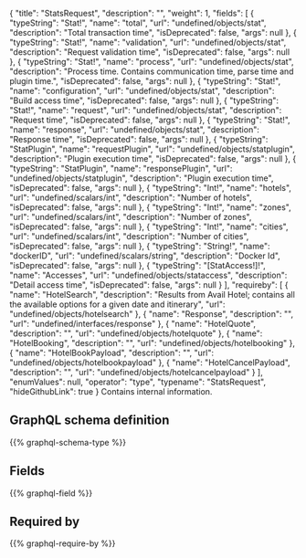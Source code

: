 {
  "title": "StatsRequest",
  "description": "",
  "weight": 1,
  "fields": [
    {
      "typeString": "Stat!",
      "name": "total",
      "url": "undefined/objects/stat",
      "description": "Total transaction time",
      "isDeprecated": false,
      "args": null
    },
    {
      "typeString": "Stat!",
      "name": "validation",
      "url": "undefined/objects/stat",
      "description": "Request validation time",
      "isDeprecated": false,
      "args": null
    },
    {
      "typeString": "Stat!",
      "name": "process",
      "url": "undefined/objects/stat",
      "description": "Process time. Contains communication time, parse time and plugin time.",
      "isDeprecated": false,
      "args": null
    },
    {
      "typeString": "Stat!",
      "name": "configuration",
      "url": "undefined/objects/stat",
      "description": "Build access time",
      "isDeprecated": false,
      "args": null
    },
    {
      "typeString": "Stat!",
      "name": "request",
      "url": "undefined/objects/stat",
      "description": "Request time",
      "isDeprecated": false,
      "args": null
    },
    {
      "typeString": "Stat!",
      "name": "response",
      "url": "undefined/objects/stat",
      "description": "Response time",
      "isDeprecated": false,
      "args": null
    },
    {
      "typeString": "StatPlugin",
      "name": "requestPlugin",
      "url": "undefined/objects/statplugin",
      "description": "Plugin execution time",
      "isDeprecated": false,
      "args": null
    },
    {
      "typeString": "StatPlugin",
      "name": "responsePlugin",
      "url": "undefined/objects/statplugin",
      "description": "Plugin execution time",
      "isDeprecated": false,
      "args": null
    },
    {
      "typeString": "Int!",
      "name": "hotels",
      "url": "undefined/scalars/int",
      "description": "Number of hotels",
      "isDeprecated": false,
      "args": null
    },
    {
      "typeString": "Int!",
      "name": "zones",
      "url": "undefined/scalars/int",
      "description": "Number of zones",
      "isDeprecated": false,
      "args": null
    },
    {
      "typeString": "Int!",
      "name": "cities",
      "url": "undefined/scalars/int",
      "description": "Number of cities",
      "isDeprecated": false,
      "args": null
    },
    {
      "typeString": "String!",
      "name": "dockerID",
      "url": "undefined/scalars/string",
      "description": "Docker Id",
      "isDeprecated": false,
      "args": null
    },
    {
      "typeString": "[StatAccess!]!",
      "name": "Accesses",
      "url": "undefined/objects/stataccess",
      "description": "Detail access time",
      "isDeprecated": false,
      "args": null
    }
  ],
  "requireby": [
    {
      "name": "HotelSearch",
      "description": "Results from Avail Hotel; contains all the available options for a given date and itinerary",
      "url": "undefined/objects/hotelsearch"
    },
    {
      "name": "Response",
      "description": "",
      "url": "undefined/interfaces/response"
    },
    {
      "name": "HotelQuote",
      "description": "",
      "url": "undefined/objects/hotelquote"
    },
    {
      "name": "HotelBooking",
      "description": "",
      "url": "undefined/objects/hotelbooking"
    },
    {
      "name": "HotelBookPayload",
      "description": "",
      "url": "undefined/objects/hotelbookpayload"
    },
    {
      "name": "HotelCancelPayload",
      "description": "",
      "url": "undefined/objects/hotelcancelpayload"
    }
  ],
  "enumValues": null,
  "operator": "type",
  "typename": "StatsRequest",
  "hideGithubLink": true
}
Contains internal information.
## GraphQL schema definition

{{% graphql-schema-type %}}

## Fields

{{% graphql-field %}}

## Required by

{{% graphql-require-by %}}
